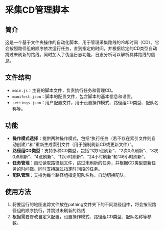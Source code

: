 # 采集CD管理脚本

## 简介
这是一个基于文件夹操作的自动化脚本，用于管理采集路线的冷却时间（CD）。它会按照路径组的顺序依次运行任务，直到指定的时间，并根据给定的CD类型自动跳过未刷新的路线。同时加入了伪造日志功能，日志分析可以解析具体路线的信息。

## 文件结构
- `main.js`：主要的脚本文件，负责执行任务和管理CD。
- `manifest.json`：脚本的配置文件，包含脚本的基本信息和设置。
- `settings.json`：用户配置文件，用于设置操作模式、路径组CD类型、配队名称等。

## 功能
- **操作模式选择**：提供两种操作模式，包括“执行任务（若不存在索引文件则自动创建）”和“重新生成索引文件（用于强制刷新CD或更新文件）”。
- **路径组CD类型**：支持多种CD类型，包括“1次0点刷新”、“2次0点刷新”、“3次0点刷新”、“4点刷新”、“12小时刷新”、“24小时刷新”和“46小时刷新”。
- **任务管理**：自动读取路径组文件，跳过未刷新的任务，并根据CD类型更新任务的时间戳。同时支持跳过指定时间段的任务。
- **配队管理**：支持为每个路径组指定配队名称，自动切换配队。

## 使用方法
1. 将要运行的地图追踪文件放在pathing文件夹下的不同路径组中，将会按照路径组的顺序执行，并跳过未刷新的路线
2. 根据需要修改自定义配置，设置操作模式、路径组CD类型、配队名称等参数。